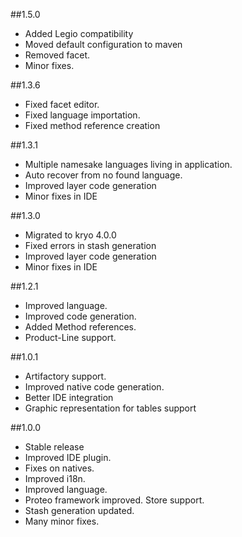 ##1.5.0
-	Added Legio compatibility
-   Moved default configuration to maven
-	Removed facet.
-	Minor fixes.

##1.3.6
-	Fixed facet editor.
-	Fixed language importation.
-	Fixed method reference creation

##1.3.1
-	Multiple namesake languages living in application.
-	Auto recover from no found language.
-	Improved layer code generation
-	Minor fixes in IDE

##1.3.0
-	Migrated to kryo 4.0.0
-	Fixed errors in stash generation
-	Improved layer code generation
-	Minor fixes in IDE

##1.2.1
-	Improved language.
-	Improved code generation.
-	Added Method references.
-	Product-Line support.

##1.0.1
-	Artifactory support.
-	Improved native code generation.
-	Better IDE integration
-	Graphic representation for tables support

##1.0.0
-   Stable release
-	Improved IDE plugin.
-	Fixes on natives.
-	Improved i18n.
-	Improved language.
-	Proteo framework improved. Store support.
-	Stash generation updated.
-	Many minor fixes.